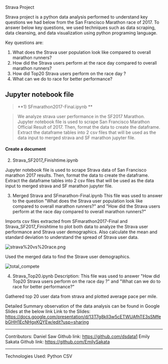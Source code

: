 Strava Project

Strava project is a python data analysis performed to understand key questions we had below from the San Francisco Marathon race of 2017. 
To answer below key questions, we used techniques such as data scraping, data cleansing, and data visualization using python programing language.

Key questions are:
1) What does the Strava user population look like compared to overall marathon runners?
2) How did the Strava users perform at the race day compared to overall marathon runners?
3) How did Top20 Strava users perform on the race day ?
4) What can we do to race for better performance?

Jupyter notebook file
-------------------------------------------------------------

> **1) SFmarathon2017-Final.ipynb **

> We analyze strava user performance in the SF2017 Marathon.   
Jupyter notebook file is used to scrape San Francisco Marathon Official Result of 2017. 
Then, format the data to create the dataframe. Extract the dataframe tables into 2 csv files that will be used as the data input to merged strava and SF marathon jupyter file.

#### <i class="icon-file"></i> Create a document





2) Strava_SF2017_Finishtime.ipynb

Jupyter notebook file is used to scrape Strava data of San Francisco marathon 2017 results. 
Then, format the data to create the dataframe. Extract the dataframe tables into 2 csv files that will be used as the data input to merged strava and SF marathon jupyter file.




3) Merged Strava and SFmarathon-Final.ipynb
This file was used to answer to the question "What does the Strava user population look like compared to overall marathon runners?" and "How did the Strava users perform at the race day compared to overall marathon runners?"


Imports csv files extracted from SFmarathon2017-Final and Strava_SF2017_Finishtime to plot both data to analyze the Strava user performance and Strava user demographics. Also calculate the mean and standard deviation to understand the spread of Strava user data.

![strava%20vs%20race.png](https://github.com/EmilySakata/Strava_project/blob/master/images/strava%20vs%20race.png)


Used the merged data to find the Strave user demographics.

![total_compete](https://github.com/EmilySakata/Strava_project/blob/master/images/total_compete.png)

4) Strava_Top20.ipynb
Description:
This file was used to answer "How did Top20 Strava users perform on the race day ?" and "What can we do to race for better performance?"


Gathered top 20 user data from strava and plotted average pace per mile.




Detailed Summary observation of the data analysis can be found in Google Slides at the below link
Link to the Slides: https://docs.google.com/presentation/d/13T7g8kIl3w5cETWUAfhTE3sSMfebGHH1EcNHgxKQYEw/edit?usp=sharing



-------------------------------------------------------------
Contributors:
Daniel Saw Github link: https://github.com/dsdata1
Emily Sakata Github link: https://github.com/EmilySakata

-------------------------------------------------------------

Technologies Used:
Python
CSV


